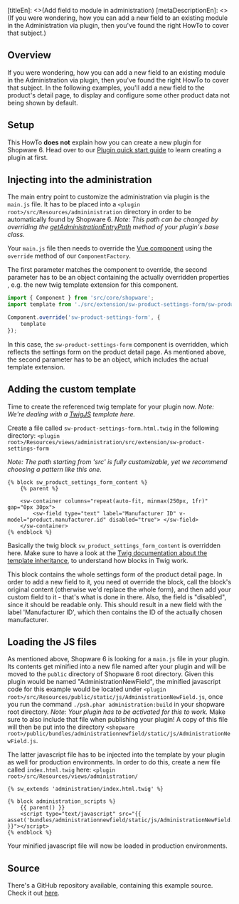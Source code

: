 [titleEn]: <>(Add field to module in administration)
[metaDescriptionEn]: <>(If you were wondering, how you can add a new field to an existing module in the Administration via plugin, then you've found the right HowTo to cover that subject.)

## Overview

If you were wondering, how you can add a new field to an existing module in the Administration via plugin, then you've
found the right HowTo to cover that subject.
In the following examples, you'll add a new field to the product's detail page, to display and configure
some other product data not being shown by default.

## Setup

This HowTo **does not** explain how you can create a new plugin for Shopware 6.
Head over to our [Plugin quick start guide](./../2-internals/4-plugins/010-plugin-quick-start.md) to
learn creating a plugin at first.

## Injecting into the administration

The main entry point to customize the administration via plugin is the `main.js` file.
It has to be placed into a `<plugin root>/src/Resources/admininistration` directory in order to be automatically found by Shopware 6.
*Note: This path can be changed by overriding the [getAdministrationEntryPath](./../2-internals/4-plugins/020-plugin-base-class.md#getAdministrationEntryPath) method of your plugin's base class.*

Your `main.js` file then needs to override the [Vue component](https://vuejs.org/v2/guide/components.html) using the
`override` method of our `ComponentFactory`.

The first parameter matches the component to override, the second parameter has to be an object containing
the actually overridden properties , e.g. the new twig template extension for this component.

```js
import { Component } from 'src/core/shopware';
import template from './src/extension/sw-product-settings-form/sw-product-settings-form.html.twig';

Component.override('sw-product-settings-form', {
    template
});
```

In this case, the `sw-product-settings-form` component is overridden, which reflects the settings form on the product detail page.
As mentioned above, the second parameter has to be an object, which includes the actual template extension.

## Adding the custom template

Time to create the referenced twig template for your plugin now.
*Note: We're dealing with a [TwigJS](https://github.com/twigjs/twig.js/wiki) template here.* 

Create a file called `sw-product-settings-form.html.twig` in the following directory:
`<plugin root>/Resources/views/administration/src/extension/sw-product-settings-form`

*Note: The path starting from 'src' is fully customizable, yet we recommend choosing a pattern like this one.*

```twig
{% block sw_product_settings_form_content %}
    {% parent %}

    <sw-container columns="repeat(auto-fit, minmax(250px, 1fr)" gap="0px 30px">
        <sw-field type="text" label="Manufacturer ID" v-model="product.manufacturer.id" disabled="true"> </sw-field>
    </sw-container>
{% endblock %}
```

Basically the twig block `sw_product_settings_form_content` is overridden here.
Make sure to have a look at the [Twig documentation about the template inheritance](https://twig.symfony.com/doc/2.x/templates.html#template-inheritance), to understand how blocks in Twig work.

This block contains the whole settings form of the product detail page.
In order to add a new field to it, you need ot override the block, call the block's original content (otherwise we'd replace the whole form), and then
add your custom field to it - that's what is done in there.
Also, the field is "disabled", since it should be readable only.
This should result in a new field with the label 'Manufacturer ID', which then contains the ID of the actually chosen manufacturer.

## Loading the JS files

As mentioned above, Shopware 6 is looking for a `main.js` file in your plugin.
Its contents get minified into a new file named after your plugin and will be moved to the `public` directory
of Shopware 6 root directory.
Given this plugin would be named "AdministrationNewField", the minified javascript code for this example would be
located under `<plugin root>/src/Resources/public/static/js/AdministrationNewField.js`, once you run the command `./psh.phar administration:build` in your shopware root directory.
*Note: Your plugin has to be activated for this to work.*
Make sure to also include that file when publishing your plugin!
A copy of this file will then be put into the directory `<shopware root>/public/bundles/administrationnewfield/static/js/AdministrationNewField.js`.

The latter javascript file has to be injected into the template by your plugin as well for production environments.
In order to do this, create a new file called `index.html.twig` here: `<plugin root>/src/Resources/views/administration/`

```twig
{% sw_extends 'administration/index.html.twig' %}

{% block administration_scripts %}
    {{ parent() }}
    <script type="text/javascript" src="{{ asset('bundles/administrationnewfield/static/js/AdministrationNewField.js') }}"></script>
{% endblock %}
```

Your minified javascript file will now be loaded in production environments.

## Source

There's a GitHub repository available, containing this example source.
Check it out [here](https://github.com/shopware/swag-docs-administration-new-field).
